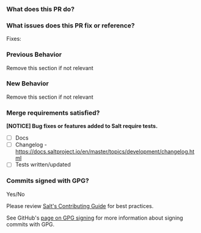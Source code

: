 ### What does this PR do?

### What issues does this PR fix or reference?
Fixes:

### Previous Behavior
Remove this section if not relevant

### New Behavior
Remove this section if not relevant

### Merge requirements satisfied?
**[NOTICE] Bug fixes or features added to Salt require tests.**
<!-- Please review the [test documentation](https://docs.saltproject.io/en/master/topics/tutorials/writing_tests.html) for details on how to implement tests into Salt's test suite. -->
- [ ] Docs
- [ ] Changelog - https://docs.saltproject.io/en/master/topics/development/changelog.html
- [ ] Tests written/updated

### Commits signed with GPG?
Yes/No

Please review [Salt's Contributing Guide](https://docs.saltproject.io/en/master/topics/development/contributing.html) for best practices.

See GitHub's [page on GPG signing](https://help.github.com/articles/signing-commits-using-gpg/) for more information about signing commits with GPG.
